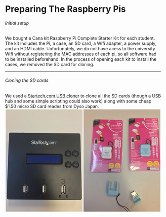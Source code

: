 Preparing The Raspberry Pis
=================

###### Initial setup

We bought a Cana kit Raspberry Pi Complete Starter Kit for each student. The kit includes the Pi, a case, an SD card, a Wifi adapter, a power supply, and an HDMI cable. Unfortunately, we do not have acess to the university Wifi without registering the MAC addresses of each pi, so all software had to be installed beforehand. In the process of opening each kit to install the cases, we removed the SD card for cloning.

-----------------

###### Cloning the SD cards

We used a [Startech.com USB cloner][1] to clone all the SD cards (though a USB hub and some simple scripting could also work) along with some cheap $1.50 micro SD card reades from Dyso Japan. 
![Cloner][2]

[1]: http://www.startech.com/HDD/Duplicators/USB-1-to-2-Standalone-Flash-Drive-Duplicator-Eraser~USBDUP12
[2]: https://raw.githubusercontent.com/FABcamp/SimonGPIO2.0/master/Images/Cloner.jpg
